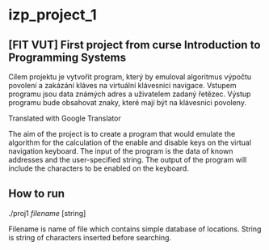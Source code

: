 # izp_project_1

## [FIT VUT] First project from curse Introduction to Programming Systems

Cílem projektu je vytvořit program, který by emuloval algoritmus výpočtu povolení a zakázání kláves na virtuální klávesnici navigace. Vstupem programu jsou data známých adres a uživatelem zadaný řetězec. Výstup programu bude obsahovat znaky, které mají být na klávesnici povoleny.

Translated with Google Translator

The aim of the project is to create a program that would emulate the algorithm for the calculation of the enable and disable keys on the virtual navigation keyboard. The input of the program is the data of known addresses and the user-specified string. The output of the program will include the characters to be enabled on the keyboard.

## How to run
./proj1 *filename* [string]

Filename is name of file which contains simple database of locations.
String is string of characters inserted before searching.
